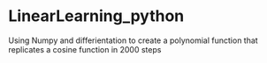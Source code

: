 # LinearLearning_python
Using Numpy and differientation to create a polynomial function that replicates a cosine function in 2000 steps
